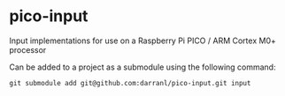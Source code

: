 # pico-input
Input implementations for use on a Raspberry Pi PICO / ARM Cortex M0+ processor

Can be added to a project as a submodule using the following command:

    git submodule add git@github.com:darranl/pico-input.git input
